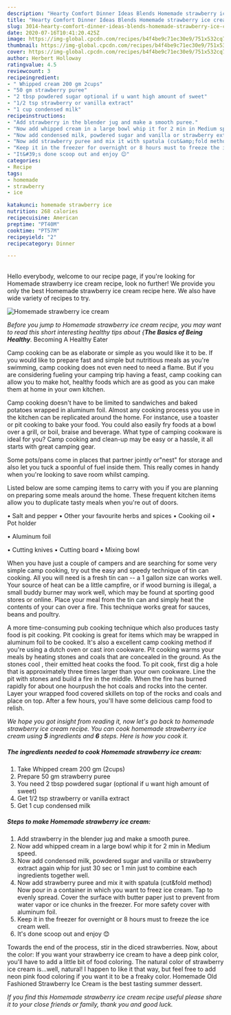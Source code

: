 ```yaml
---
description: "Hearty Comfort Dinner Ideas Blends Homemade strawberry ice cream"
title: "Hearty Comfort Dinner Ideas Blends Homemade strawberry ice cream"
slug: 3014-hearty-comfort-dinner-ideas-blends-homemade-strawberry-ice-cream
date: 2020-07-16T10:41:20.425Z
image: https://img-global.cpcdn.com/recipes/b4f4be9c71ec30e9/751x532cq70/homemade-strawberry-ice-cream-recipe-main-photo.jpg
thumbnail: https://img-global.cpcdn.com/recipes/b4f4be9c71ec30e9/751x532cq70/homemade-strawberry-ice-cream-recipe-main-photo.jpg
cover: https://img-global.cpcdn.com/recipes/b4f4be9c71ec30e9/751x532cq70/homemade-strawberry-ice-cream-recipe-main-photo.jpg
author: Herbert Holloway
ratingvalue: 4.5
reviewcount: 3
recipeingredient:
- " Whipped cream 200 gm 2cups"
- "50 gm strawberry puree"
- "2 tbsp powdered sugar optional if u want high amount of sweet"
- "1/2 tsp strawberry or vanilla extract"
- "1 cup condensed milk"
recipeinstructions:
- "Add strawberry in the blender jug and make a smooth puree."
- "Now add whipped cream in a large bowl whip it for 2 min in Medium speed."
- "Now add condensed milk, powdered sugar and vanilla or strawberry extract again whip for just 30 sec or 1 min just to combine each ingredients together well."
- "Now add strawberry puree and mix it with spatula (cut&amp;fold method) Now pour in a container in which you want to freez ice cream. Tap to evenly spread. Cover the surface with butter paper just to prevent from water vapor or ice chunks in the freezer. For more safety cover with aluminum foil."
- "Keep it in the freezer for overnight or 8 hours must to freeze the ice cream well."
- "It&#39;s done scoop out and enjoy 😊"
categories:
- Recipe
tags:
- homemade
- strawberry
- ice

katakunci: homemade strawberry ice 
nutrition: 268 calories
recipecuisine: American
preptime: "PT40M"
cooktime: "PT57M"
recipeyield: "2"
recipecategory: Dinner

---
```

<br>
Hello everybody, welcome to our recipe page, if you're looking for Homemade strawberry ice cream recipe, look no further! We provide you only the best Homemade strawberry ice cream recipe here. We also have wide variety of recipes to try.
<br>


![Homemade strawberry ice cream](https://img-global.cpcdn.com/recipes/b4f4be9c71ec30e9/751x532cq70/homemade-strawberry-ice-cream-recipe-main-photo.jpg)

<i>Before you jump to Homemade strawberry ice cream recipe, you may want to read this short interesting healthy tips about {<strong>The Basics of Being Healthy</strong>.</i>
Becoming A Healthy Eater

    
Camp cooking can be as elaborate or simple as you would like it to be. If you would like to prepare fast and simple but nutritious meals as you're swimming, camp cooking does not even need to need a flame. But if you are considering fueling your camping trip having a feast, camp cooking can allow you to make hot, healthy foods which are as good as you can make them at home in your own kitchen.

Camp cooking doesn't have to be limited to sandwiches and baked potatoes wrapped in aluminum foil.  Almost any cooking process you use in the kitchen can be replicated around the home. For instance, use a toaster or pit cooking to bake your food. You could also easily fry foods at a bowl over a grill, or boil, braise and beverage. What type of camping cookware is ideal for you? Camp cooking and clean-up may be easy or a hassle, it all starts with great camping gear.

Some pots/pans come in places that partner jointly or"nest" for storage and also let you tuck a spoonful of fuel inside them. This really comes in handy when you're looking to save room whilst camping.

Listed below are some camping items to carry with you if you are planning on preparing some meals around the home. These frequent kitchen items allow you to duplicate tasty meals when you're out of doors.

• Salt and pepper
• Other your favourite herbs and spices
• Cooking oil
• Pot holder

• Aluminum foil

• Cutting knives
• Cutting board
• Mixing bowl


When you have just a couple of campers and are searching for some very simple camp cooking, try out the easy and speedy technique of tin can cooking. All you will need is a fresh tin can -- a 1 gallon size can works well. Your source of heat can be a little campfire, or if wood burning is illegal, a small buddy burner may work well, which may be found at sporting good stores or online. Place your meal from the tin can and simply heat the contents of your can over a fire.  This technique works great for sauces, beans and poultry.

A more time-consuming pub cooking technique which also produces tasty food is pit cooking. Pit cooking is great for items which may be wrapped in aluminum foil to be cooked.  It's also a excellent camp cooking method if you're using a dutch oven or cast iron cookware. Pit cooking warms your meals by heating stones and coals that are concealed in the ground. As the stones cool , their emitted heat cooks the food. To pit cook, first dig a hole that is approximately three times larger than your own cookware. Line the pit with stones and build a fire in the middle. When the fire has burned rapidly for about one hourpush the hot coals and rocks into the center. Layer your wrapped food covered skillets on top of the rocks and coals and place on top. After a few hours, you'll have some delicious camp food to relish.


<i>We hope you got insight from reading it, now let's go back to homemade strawberry ice cream recipe. You can cook homemade strawberry ice cream using <strong>5</strong> ingredients and <strong>6</strong> steps. Here is how you cook it.
</i>

##### The ingredients needed to cook Homemade strawberry ice cream:

1. Take  Whipped cream 200 gm (2cups)
1. Prepare 50 gm strawberry puree
1. You need 2 tbsp powdered sugar (optional if u want high amount of sweet)
1. Get 1/2 tsp strawberry or vanilla extract
1. Get 1 cup condensed milk


##### Steps to make Homemade strawberry ice cream:

1. Add strawberry in the blender jug and make a smooth puree.
1. Now add whipped cream in a large bowl whip it for 2 min in Medium speed.
1. Now add condensed milk, powdered sugar and vanilla or strawberry extract again whip for just 30 sec or 1 min just to combine each ingredients together well.
1. Now add strawberry puree and mix it with spatula (cut&amp;fold method) Now pour in a container in which you want to freez ice cream. Tap to evenly spread. Cover the surface with butter paper just to prevent from water vapor or ice chunks in the freezer. For more safety cover with aluminum foil.
1. Keep it in the freezer for overnight or 8 hours must to freeze the ice cream well.
1. It&#39;s done scoop out and enjoy 😊


Towards the end of the process, stir in the diced strawberries. Now, about the color: If you want your strawberry ice cream to have a deep pink color, you&#39;ll have to add a little bit of food coloring. The natural color of strawberry ice cream is…well, natural! I happen to like it that way, but feel free to add neon pink food coloring if you want it to be a freaky color. Homemade Old Fashioned Strawberry Ice Cream is the best tasting summer dessert. 

<i>If you find this Homemade strawberry ice cream recipe useful please share it to your close friends or family, thank you and good luck.</i>
